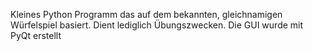 Kleines Python Programm das auf dem bekannten, gleichnamigen Würfelspiel basiert. Dient lediglich Übungszwecken. Die GUI wurde mit PyQt erstellt
